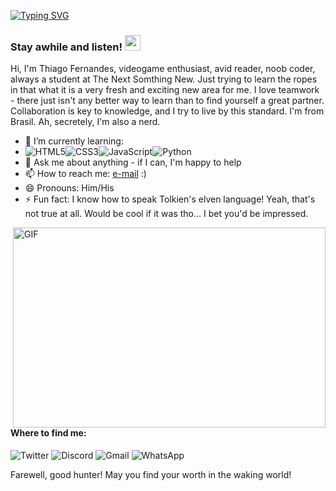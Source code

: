 [![Typing SVG](http://readme-typing-svg.herokuapp.com?color=%23657FF7&lines=%22A+sentient+mind+refuses+to+be;...+confined+by+the+parameters;...+of+it's+programming.%22)](https://git.io/typing-svg)

### Stay awhile and listen! <img src="https://media.giphy.com/media/hvRJCLFzcasrR4ia7z/giphy.gif" width="25px">

Hi, I'm Thiago Fernandes, videogame enthusiast, avid reader, noob coder, always a student at The Next Somthing New. Just trying to learn the ropes in that what it is a very fresh and exciting new area for me. I love teamwork - there just isn't any better way to learn than to find yourself a great partner. Collaboration is key to knowledge, and I try to live by this standard. I'm from Brasil. Ah, secretely, I'm also a nerd.  

- 🌱 I’m currently learning: 
- ![HTML5](https://img.shields.io/badge/html5-%23E34F26.svg?style=for-the-badge&logo=html5&logoColor=white)![CSS3](https://img.shields.io/badge/css3-%231572B6.svg?style=for-the-badge&logo=css3&logoColor=white)![JavaScript](https://img.shields.io/badge/javascript-%23323330.svg?style=for-the-badge&logo=javascript&logoColor=%23F7DF1E)![Python](https://img.shields.io/badge/python-3670A0?style=for-the-badge&logo=python&logoColor=ffdd54)
- 💬 Ask me about anything - if I can, I'm happy to help
- 📫 How to reach me: [e-mail](thatawesomeid@gmail.com) :)
- 😄 Pronouns: Him/His
- ⚡ Fun fact: I know how to speak Tolkien's elven language! Yeah, that's not true at all. Would be cool if it was tho... I bet you'd be impressed. 

<img align="right" alt="GIF" src="https://cdn.dribbble.com/users/1282416/screenshots/2859399/media/77412893f720d98b84e0de1aef75bc17.gif" width="500" height="320" />

#### Where to find me:
  ![Twitter](https://camo.githubusercontent.com/388c308ae146ebaab2312eb3ae3d3847ed57244edd354884c879cfd97cc5fb4e/68747470733a2f2f696d672e736869656c64732e696f2f62616467652f25334368616e646c652533452d2532333144413146322e7376673f7374796c653d666f722d7468652d6261646765266c6f676f3d54776974746572266c6f676f436f6c6f723d7768697465)
  ![Discord](https://img.shields.io/badge/%3CServer%3E-%237289DA.svg?style=for-the-badge&logo=discord&logoColor=white)
  ![Gmail](https://img.shields.io/badge/Gmail-D14836?style=for-the-badge&logo=gmail&logoColor=white)
  ![WhatsApp](https://img.shields.io/badge/WhatsApp-25D366?style=for-the-badge&logo=whatsapp&logoColor=white)

Farewell, good hunter! May you find your worth in the waking world!
<!--
**thiagofernandess/thiagofernandess** is a ✨ _special_ ✨ repository because its `README.md` (this file) appears on your GitHub profile.

Here are some ideas to get you started:

- 🔭 I’m currently working on ...
- 🌱 I’m currently learning ...
- 👯 I’m looking to collaborate on ...
- 🤔 I’m looking for help with ...
- 💬 Ask me about ...
- 📫 How to reach me: ...
- 😄 Pronouns: ...
- ⚡ Fun fact: ...
-->
